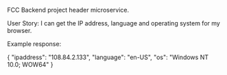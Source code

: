 FCC Backend project header microservice.

User Story: I can get the IP address, language and operating system for my browser.

Example response:

{
"ipaddress": "108.84.2.133",
"language": "en-US",
"os": "Windows NT 10.0; WOW64"
}